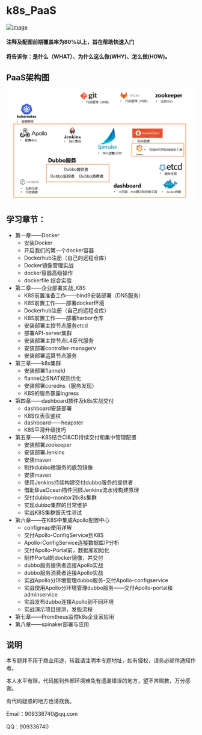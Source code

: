 # k8s_PaaS
[![image](https://img.shields.io/badge/conda-jupyter-deepgreen.svg)](https://www.anaconda.com/)

#### 注释及配图前期覆盖率为80%以上，旨在帮助快速入门

#### 将告诉你：是什么（WHAT）、为什么这么做(WHY)、怎么做(HOW)。



## PaaS架构图

![K8S_PaaS架构图](assets/K8S_PaaS架构图.png)

## 学习章节：

<ul>
  <li>第一章——Docker
    <ul>
      <li>安装Docker
      <li>开启我们的第一个docker容器
      <li>Dockerhub注册（自己的远程仓库）
      <li>Docker镜像管理实战
      <li>docker容器高级操作
      <li>dockerfile 综合实验
    </ul>
  </li>
  <li>第二章——企业部署实战_K8S
    <ul>
      <li>K8S前置准备工作——bind9安装部署（DNS服务）
      <li>K8S前置工作——部署docker环境
      <li>Dockerhub注册（自己的远程仓库）
      <li>K8S前置工作——部署harbor仓库
      <li>安装部署主控节点服务etcd
      <li>部署API-server集群
      <li>安装部署主控节点L4反代服务
      <li>安装部署controller-managerv
      <li>安装部署运算节点服务
    </ul>
  </li>
  <li>第三章——k8s集群
    <ul>
      <li>安装部署flanneld
      <li>flannel之SNAT规则优化
      <li>安装部署coredns（服务发现）
      <li>K8S的服务暴露ingress
    </ul>
  </li>
  <li>第四章——dashboard插件及k8s实战交付
    <ul>
      <li>dashboard安装部署
      <li>K8S仪表盘鉴权
      <li>dashboard——heapster
      <li>K8S平滑升级技巧
    </ul>
  </li>
  <li>第五章——K8S结合CI&CD持续交付和集中管理配置
    <ul>
      <li>安装部署zookeeper
      <li>安装部署Jenkins
      <li>安装maven
      <li>制作dubbo微服务的底包镜像
      <li>安装maven
      <li>使用Jenkins持续构建交付dubbo服务的提供者
      <li>借助BlueOcean插件回顾Jenkins流水线构建原理
      <li>交付dubbo-monitor到k8s集群
      <li>实现dubbo集群的日常维护
      <li>实战K8S集群毁灭性测试
    </ul>
  </li>
  <li>第六章——在K8S中集成Apollo配置中心
    <ul>
      <li>configmap使用详解
      <li>交付Apollo-ConfigService到K8S
      <li>Apollo-ConfigService连接数据库IP分析
      <li>交付Apollo-Portal前，数据库初始化
      <li>制作Portal的docker镜像，并交付
      <li>dubbo服务提供者连接Apollo实战
      <li>dubbo服务消费者连接Apollo实战
      <li>实战Apollo分环境管理dubbo服务-交付Apollo-configservice
      <li>实战使用Apollo分环境管理dubbo服务——交付Apollo-portal和adminservice
      <li>实战发布dubbo连接Apollo到不同环境
      <li>实战演示项目提测，发版流程
    </ul>
  </li>
  <li>第七章——Promtheus监控k8s企业家应用
  </li>
  <li>第八章——spinaker部署与应用
  </li>
</ul>

## 说明
<p> 本专题并不用于商业用途，转载请注明本专题地址，如有侵权，请务必邮件通知作者。
<p> 本人水平有限，代码搬到外部环境难免有遗漏错误的地方，望不吝赐教，万分感谢。
<p> 有代码疑惑的地方也请找我。
<p> Email：909336740@qq.com
<p> QQ：909336740


